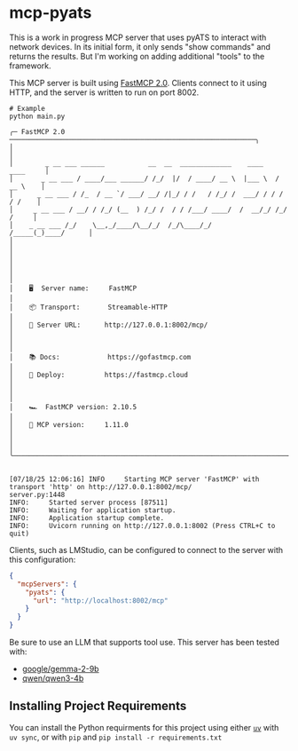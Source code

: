 # mcp-pyats
This is a work in progress MCP server that uses pyATS to interact with network devices.  In its initial form, it only sends "show commands" and returns the results. But I'm working on adding additional "tools" to the framework. 

This MCP server is built using [FastMCP 2.0](https://gofastmcp.com/getting-started/welcome).  Clients connect to it using HTTP, and the server is written to run on port 8002.  

```
# Example
python main.py                 

╭─ FastMCP 2.0 ──────────────────────────────────────────────────────────────╮
│                                                                            │
│        _ __ ___ ______           __  __  _____________    ____    ____     │
│       _ __ ___ / ____/___ ______/ /_/  |/  / ____/ __ \  |___ \  / __ \    │
│      _ __ ___ / /_  / __ `/ ___/ __/ /|_/ / /   / /_/ /  ___/ / / / / /    │
│     _ __ ___ / __/ / /_/ (__  ) /_/ /  / / /___/ ____/  /  __/_/ /_/ /     │
│    _ __ ___ /_/    \__,_/____/\__/_/  /_/\____/_/      /_____(_)____/      │
│                                                                            │
│                                                                            │
│                                                                            │
│    🖥️  Server name:     FastMCP                                             │
│    📦 Transport:       Streamable-HTTP                                     │
│    🔗 Server URL:      http://127.0.0.1:8002/mcp/                          │
│                                                                            │
│    📚 Docs:            https://gofastmcp.com                               │
│    🚀 Deploy:          https://fastmcp.cloud                               │
│                                                                            │
│    🏎️  FastMCP version: 2.10.5                                              │
│    🤝 MCP version:     1.11.0                                              │
│                                                                            │
╰────────────────────────────────────────────────────────────────────────────╯


[07/18/25 12:06:16] INFO     Starting MCP server 'FastMCP' with transport 'http' on http://127.0.0.1:8002/mcp/                                     server.py:1448
INFO:     Started server process [87511]
INFO:     Waiting for application startup.
INFO:     Application startup complete.
INFO:     Uvicorn running on http://127.0.0.1:8002 (Press CTRL+C to quit)
```

Clients, such as LMStudio, can be configured to connect to the server with this configuration: 

```json
{
  "mcpServers": {
    "pyats": {
      "url": "http://localhost:8002/mcp"
    }
  }
}
```

Be sure to use an LLM that supports tool use.  This server has been tested with: 

* [google/gemma-2-9b](https://lmstudio.ai/models/google/gemma-2-9b)
* [qwen/qwen3-4b](https://lmstudio.ai/models/qwen/qwen3-4b)

## Installing Project Requirements
You can install the Python requirments for this project using either [`uv`](https://docs.astral.sh/uv/) with `uv sync`, or with `pip` and `pip install -r requirements.txt`